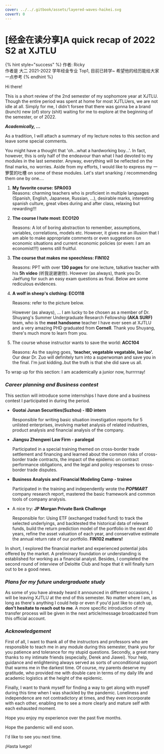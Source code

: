 ```yaml
---
cover: ../../.gitbook/assets/layered-waves-haikei.svg
coverY: 0
---
```


# \[经金在读分享]A quick recap of 2022 S2 at XJTLU

{% hint style="success" %}
作者: Ricky \
作者是 大二 2021-2022 学年经金专业 Top1, 目前已转学\~ 希望他的经历能给大家一点参考
{% endhint %}

Hi there!&#x20;

This is a short review of the 2nd semester of my sophomore year at XJTLU. Though the entire period was spent at home for most XJTLUers, we are not idle at all. Simply for me, I didn't forsee that there was gonna be a brand (bunch) new (of) story (shit) waiting for me to explore at the beginning of the semester, or of 2022.

_**Academically, ...**_

As a tradition, I will attach a summary of my lecture notes to this section and leave some special comments.

You might have a thought that 'oh...what a hardworking boy...'. In fact, however, this is only half of the endeavour than what I had devoted to my modules in the last semester. Anyway, everything will be reflected on the final marks, no worries. Aside from my efforts, I would like to express my 一箩筐的吐槽 on some of these modules. Let's start snarking / recommending them one by one....&#x20;

1. **My favorite course: SPA003** \
   Reasons: charming teachers who is proficient in multiple languages (Spanish, English, Japanese, Russian, ...), desirable marks, interesting spanish culture, great vibes during and after class, relaxing but rewarding!!!
2.  **The course I hate most: ECO120**

    Reasons: A lot of boring abstraction to remember, assumptions, variables, correlations, models etc. However, it gives me an illusion that I am able to make appropriate comments or even suggestions on economic situations and current economic policies (or even: I am an economist!!!) seems still fruitful.
3.  **The course that makes me speechless: FIN102**

    Reasons: PPT with over **130 pages** for one lecture, talkative teacher with his **5h video** (听我说谢谢你). However (as always), thank you Dr. JaeYung for such an easy exam questions as final. Below are some rediculous evidences.
4.  **A wolf in sheep's clothing: ECO118**

    Reasons: refer to the picture below.

    However (as always), ... I am lucky to be chosen as a member of Dr. Shuyang's Summer Undergraduate Research Fellowship **(AKA SURF)** team, who is the **most handsome** teacher I have ever seen at XJTLU and a very amazing PHD graduated from **Cornell**. Thank you Shuyang, there's much more to learn from you.
5.  The course whose instructor wants to save the world: **ACC104**

    Reasons: As the saying goes, '**teacher, vegatable vegatable, lao lao'.** Our dear Dr. Zuo will definitely turn into a superwoman and save you in the final. I'm just kidding..but the truth is that she did save us all.

To wrap up for this section: I am academically a junior now, hurrrrray!

### _**Career planning and Business contest**_

This section will introduce some internships I have done and a business contest I participated in during the period.

*   **Guotai Junan Securities(Suzhou) - IBD intern**

    Responsible for writing basic situation investigation reports for 5 unlisted enterprises, involving market analysis of related industries, product analysis and financial analysis of the company.&#x20;
*   **Jiangsu Zhengwei Law Firm - paralegal**

    Participated in a special training themed on cross-border trade settlement and financing and learned about the common risks of cross-border trade contracts, the impact of the epidemic on contract performance obligations, and the legal and policy responses to cross-border trade disputes.
*   **Business Analysis and Financial Modeling Camp - trainee**

    Participated in the training and independently wrote the _**POPMART**_ company research report, mastered the basic framework and common tools of company analysis.
*   A nice try: **JP Morgan Private Bank Challenge**

    Responsible for: Using ETF (exchanged traded fund) to track the selected underlyings, and backtested the historical data of relevant funds, build the return prediction model of the portfolio in the next 40 years, refine the asset valuation of each year, and conservative estimate the annual return rate of our portfolio. **FIN102 matters!**

In short, I explored the financial market and experienced potential jobs offered by the market. A preliminary foundation or understanding is established for working as a financial analyst. Besides, I completed the second round of interview of Deloitte Club and hope that it will finally turn out to be a good news.

### _**Plans for my future undergraduate study**_

As some of you have already heard it announced in different occasions, I will be leaving XJTLU at the end of this semester. No matter where I am, as long as there's anything I could help or even if you'd just like to catch up, **don't hesitate to reach out to me**. A more specific introduction of my transfer process will be given in the next article/message broadcasted from this official account.

### _**Acknowledgement**_

First of all, I want to thank all of the instructors and professors who are responsible to teach me in any module during this semester, thank you for you patience and tolerance for my stupid questions. Secondly, a great many thanks to my intimate friends (especially, Derek and Jiawei). Your help, guidance and enlightening always served as sorts of unconditional support that warms me in the darkest time. Of course, my parents deserve my gratitude, who provided me with double care in terms of my daily life and academic logistics at the height of the epidemic.

Finally, I want to thank myself for finding a way to get along with myself during this time when I was shackled by the pandemic. Loneliness and independence are not contradictory at times, and they even incorporate with each other, enabling me to see a more clearly and mature self with each exhausted moment.

Hope you enjoy my experience over the past five months.&#x20;

Hope the pandemic will end soon.

I'd like to see you next time.&#x20;

¡Hasta luego!
